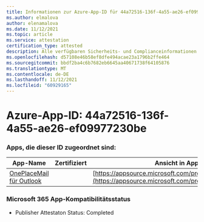 ```yaml
---
title: Informationen zur Azure-App-ID für 44a72516-136f-4a55-ae26-ef09977230be
ms.author: elmalova
author: elenamalova
ms.date: 11/12/2021
ms.topic: article
ms.service: attestation
certification_type: attested
description: Alle verfügbaren Sicherheits- und Complianceinformationen für 44a72516-136f-4a55-ae26-ef09977230be.
ms.openlocfilehash: d57108e46b58ef8dfe494acae23a1796b2ffe464
ms.sourcegitcommit: bbdf2ba4c6b7682eb6645aa40671738f64105876
ms.translationtype: MT
ms.contentlocale: de-DE
ms.lasthandoff: 11/12/2021
ms.locfileid: "60929165"
---
```

# <a name="azure-app-id-44a72516-136f-4a55-ae26-ef09977230be"></a>Azure-App-ID: 44a72516-136f-4a55-ae26-ef09977230be


### <a name="apps-associated-with-this-id"></a>Apps, die dieser ID zugeordnet sind:
| **App-Name** | **Zertifiziert** | **Ansicht in AppSource** |
|--------------|---------------|-----------------------|
| [OnePlaceMail für Outlook](https://docs.microsoft.com/microsoft-365-app-certification/forward/WA104380723) |  | [https://appsource.microsoft.com/product/office/WA104380723](https://appsource.microsoft.com/product/office/WA104380723) |

### <a name="microsoft-365-app-compliance-status"></a>Microsoft 365 App-Kompatibilitätsstatus
- Publisher Attestaton Status: Completed
